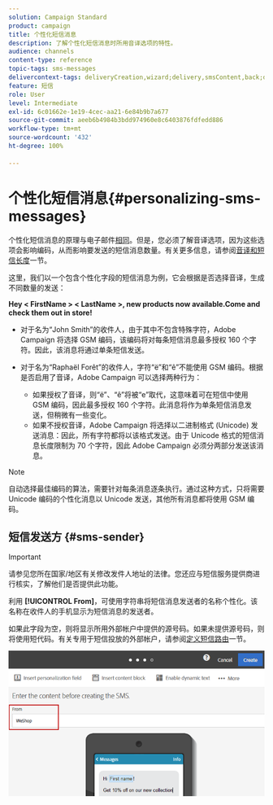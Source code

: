 ```yaml
---
solution: Campaign Standard
product: campaign
title: 个性化短信消息
description: 了解个性化短信消息时所用音译选项的特性。
audience: channels
content-type: reference
topic-tags: sms-messages
delivercontext-tags: deliveryCreation,wizard;delivery,smsContent,back;delivery,smsContent,back
feature: 短信
role: User
level: Intermediate
exl-id: 6c01662e-1e19-4cec-aa21-6e84b9b7a677
source-git-commit: aeeb6b4984b3bdd974960e8c6403876fdfedd886
workflow-type: tm+mt
source-wordcount: '432'
ht-degree: 100%

---
```


# 个性化短信消息{#personalizing-sms-messages}

个性化短信消息的原理与电子邮件[相同](../../designing/using/personalization.md#inserting-a-personalization-field)。但是，您必须了解音译选项，因为这些选项会影响编码，从而影响要发送的短信消息数量。有关更多信息，请参阅[音译和短信长度](../../administration/using/configuring-sms-channel.md#sms-encoding--length-and-transliteration)一节。

这里，我们以一个包含个性化字段的短信消息为例，它会根据是否选择音译，生成不同数量的发送：

**Hey &lt; FirstName > &lt; LastName >, new products now available.Come and check them out in store!**

* 对于名为“John Smith”的收件人，由于其中不包含特殊字符，Adobe Campaign 将选择 GSM 编码，该编码将对每条短信消息最多授权 160 个字符。因此，该消息将通过单条短信发送。
* 对于名为“Raphaël Forêt”的收件人，字符“ë”和“ê”不能使用 GSM 编码。根据是否启用了音译，Adobe Campaign 可以选择两种行为：

   * 如果授权了音译，则“ë”、“ê”将被“e”取代，这意味着可在短信中使用 GSM 编码，因此最多授权 160 个字符。此消息将作为单条短信消息发送，但稍微有一些变化。
   * 如果不授权音译，Adobe Campaign 将选择以二进制格式 (Unicode) 发送消息：因此，所有字符都将以该格式发送。由于 Unicode 格式的短信消息长度限制为 70 个字符，因此 Adobe Campaign 必须分两部分发送该消息。

>[!NOTE]
>
>自动选择最佳编码的算法，需要针对每条消息逐条执行。通过这种方式，只将需要 Unicode 编码的个性化消息以 Unicode 发送，其他所有消息都将使用 GSM 编码。

## 短信发送方 {#sms-sender}

>[!IMPORTANT]
>
>请参见您所在国家/地区有关修改发件人地址的法律。您还应与短信服务提供商进行核实，了解他们是否提供此功能。

利用 **[!UICONTROL From]**，可使用字符串将短信消息发送者的名称个性化。该名称在收件人的手机显示为短信消息的发送者。

如果此字段为空，则将显示所用外部帐户中提供的源号码。如果未提供源号码，则将使用短代码。有关专用于短信投放的外部帐户，请参阅[定义短信路由](../../administration/using/configuring-sms-channel.md#defining-an-sms-routing)一节。

![](assets/sms_creation_8.png)



